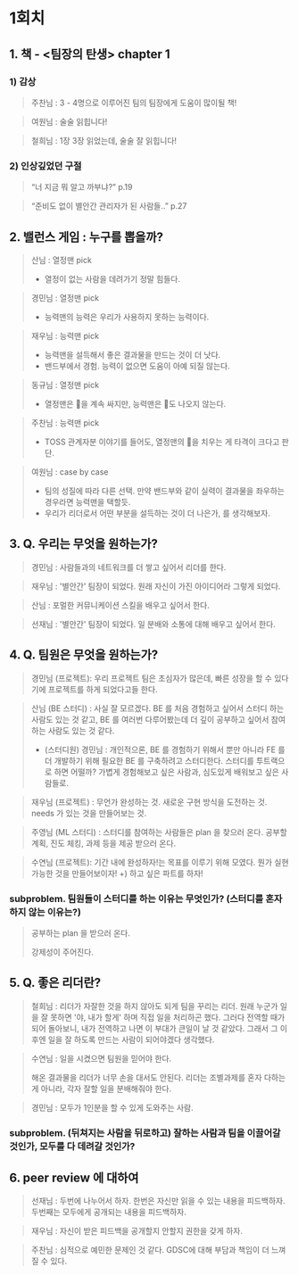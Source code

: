 # 1회치

## 1. 책 - <팀장의 탄생> chapter 1

### 1) 감상

> 주찬님 : 3 - 4명으로 이루어진 팀의 팀장에게 도움이 많이될 책!
> 

> 여원님 : 술술 읽힙니다!
> 

> 철희님 : 1장 3장 읽었는데, 술술 잘 읽힙니다!
> 

### 2) 인상깊었던 구절

> “너 지금 뭐 알고 까부냐?” p.19
> 

> “준비도 없이 별안간 관리자가 된 사람들..” p.27
> 

## 2. 밸런스 게임 : 누구를 뽑을까?

> 산님 : 열정맨 pick
> 
> - 열정이 없는 사람을 데려가기 정말 힘들다.

> 경민님 : 열정맨 pick
> 
> - 능력맨의 능력은 우리가 사용하지 못하는 능력이다.

> 재우님 : 능력맨 pick
> 
> - 능력맨을 설득해서 좋은 결과물을 만드는 것이 더 낫다.
> - 밴드부에서 경험. 능력이 없으면 도움이 아예 되질 않는다.

> 동규님 : 열정맨 pick
> 
> - 열정맨은 💩을 계속 싸지만, 능력맨은 💩도 나오지 않는다.

> 주찬님 : 능력맨 pick
> 
> - TOSS 관계자분 이야기를 들어도, 열정맨의 💩을 치우는 게 타격이 크다고 판단.

> 여원님 : case by case
> 
> - 팀의 성질에 따라 다른 선택. 만약 밴드부와 같이 실력이 결과물을 좌우하는 경우라면 능력맨을 택할듯.
> - 우리가 리더로서 어떤 부분을 설득하는 것이 더 나은가, 를 생각해보자.

## 3. Q. 우리는 무엇을 원하는가?

> 경민님 : 사람들과의 네트워크를 더 쌓고 싶어서 리더를 한다.
> 

> 재우님 : '별안간' 팀장이 되었다. 원래 자신이 가진 아이디어라 그렇게 되었다.
> 

> 산님 : 포멀한 커뮤니케이션 스킬을 배우고 싶어서 한다.
> 

> 선재님 : '별안간' 팀장이 되었다. 일 분배와 소통에 대해 배우고 싶어서 한다.
> 

## 4. Q. 팀원은 무엇을 원하는가?

> 경민님 (프로젝트): 우리 프로젝트 팀은 초심자가 많은데, 빠른 성장을 할 수 있다기에 프로젝트를 하게 되었다고들 한다.
> 

> 산님 (BE 스터디) : 사실 잘 모르겠다. BE 를 처음 경험하고 싶어서 스터디 하는 사람도 있는 것 같고, BE 를 여러번 다루어봤는데 더 깊이 공부하고 싶어서  참여하는 사람도 있는 것 같다.
> 
> - (스터디원) 경민님 : 개인적으론, BE 를 경험하기 위해서 뿐만 아니라 FE 를 더 개발하기 위해 필요한 BE 를 구축하려고 스터디한다. 스터디를 투트랙으로 하면 어떨까? 가볍게 경험해보고 싶은 사람과, 심도있게 배워보고 싶은 사람들로.

> 재우님 (프로젝트) : 무언가 완성하는 것. 새로운 구현 방식을 도전하는 것. needs 가 있는 것을 만들어보는 것.
> 

> 주영님 (ML 스터디) : 스터디를 참여하는 사람들은 plan 을 찾으러 온다. 공부할 계획, 진도 체킹, 과제 등을 제공 받으러 온다.
> 

> 수연님 (프로젝트): 기간 내에 완성하자!는 목표를 이루기 위해 모였다.
뭔가 실현 가능한 것을 만들어보이자!
+) 하고 싶은 파트를 하자!
> 

### subproblem. 팀원들이 스터디를 하는 이유는 무엇인가? (스터디를 혼자 하지 않는 이유는?)

> 공부하는 plan 을 받으러 온다.
> 
> 
> 강제성이 주어진다.
> 

## 5. Q. 좋은 리더란?

> 철희님 : 리더가 자잘한 것을 하지 않아도 되게 팀을 꾸리는 리더.
원래 누군가 일을 잘 못하면 '야, 내가 할게' 하며 직접 일을 처리하곤 했다.
그러다 전역할 때가 되어 돌아보니, 내가 전역하고 나면 이 부대가 큰일이 날 것 같았다.
그래서 그 이후엔 일을 잘 하도록 만드는 사람이 되어야겠다 생각했다.
> 

> 수연님 : 일을 시켰으면 팀원을 믿어야 한다.
> 
> 
> 해온 결과물을 리더가 너무 손을 대서도 안된다.
> 리더는 조별과제를 혼자 다하는게 아니라, 각자 잘할 일을 분배해줘야 한다.
> 

> 경민님 : 모두가 1인분을 할 수 있게 도와주는 사람.
> 

### subproblem. (뒤쳐지는 사람을 뒤로하고) 잘하는 사람과 팀을 이끌어갈 것인가, 모두를 다 데려갈 것인가?

## 6. peer review 에 대하여

> 선재님 : 두번에 나누어서 하자. 한번은 자신만 읽을 수 있는 내용을 피드백하자. 두번째는 모두에게 공개되는 내용을 피드백하자.
> 

> 재우님 : 자신이 받은 피드백을 공개할지 안할지 권한을 갖게 하자.
> 

> 주찬님 : 심적으로 예민한 문제인 것 같다. GDSC에 대해 부담과 책임이 더 느껴질 수 있다.
>